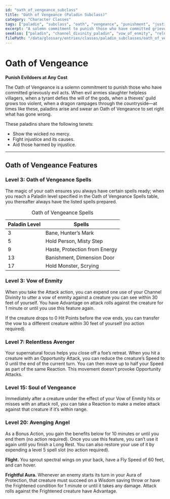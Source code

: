 ```yaml
---
id: "oath_of_vengeance_subclass"
title: "Oath of Vengeance (Paladin Subclass)"
category: "Character Classes"
tags: ["paladin", "subclass", "oath", "vengeance", "punishment", "justice"]
excerpt: "A solemn commitment to punish those who have committed grievously evil acts."
seeAlso: ["paladin", "channel_divinity_paladin", "vow_of_enmity", "relentless_avenger"]
filePath: "/data/glossary/entries/classes/paladin_subclasses/oath_of_vengeance.md"
---
```

# Oath of Vengeance

**Punish Evildoers at Any Cost**

The Oath of Vengeance is a solemn commitment to punish those who have committed grievously evil acts. When evil armies slaughter helpless villagers, when a tyrant defies the will of the gods, when a thieves’ guild grows too violent, when a dragon rampages through the countryside—at times like these, paladins arise and swear an Oath of Vengeance to set right what has gone wrong.

These paladins share the following tenets:
*   Show the wicked no mercy.
*   Fight injustice and its causes.
*   Aid those harmed by injustice.

---
## Oath of Vengeance Features

### Level 3: Oath of Vengeance Spells
The magic of your oath ensures you always have certain <span data-term-id="spells_chapter" class="glossary-term-link-from-markdown">spells</span> ready; when you reach a Paladin level specified in the Oath of Vengeance Spells table, you thereafter always have the listed <span data-term-id="spells_chapter" class="glossary-term-link-from-markdown">spells</span> prepared.
<div class="not-prose my-4">
  <table class="min-w-full divide-y divide-gray-600 border border-gray-600 rounded-lg shadow-md">
    <caption class="text-lg font-semibold text-amber-300 p-2 bg-gray-700/50 rounded-t-lg">Oath of Vengeance Spells</caption>
    <thead class="bg-gray-700/50">
      <tr>
        <th scope="col" class="px-4 py-3 text-left text-xs font-medium text-sky-300 uppercase tracking-wider border-b border-gray-600">Paladin Level</th>
        <th scope="col" class="px-4 py-3 text-left text-xs font-medium text-sky-300 uppercase tracking-wider border-b border-gray-600">Spells</th>
      </tr>
    </thead>
    <tbody class="bg-gray-800/50 divide-y divide-gray-700">
      <tr class="hover:bg-gray-700/40 transition-colors duration-150">
        <td class="px-4 py-3 text-sm font-medium text-amber-300 align-top">3</td>
        <td class="px-4 py-3 text-sm text-gray-300 align-top"><span data-term-id="bane" class="glossary-term-link-from-markdown">Bane</span>, <span data-term-id="hunters_mark" class="glossary-term-link-from-markdown">Hunter’s Mark</span></td>
      </tr>
      <tr class="hover:bg-gray-700/40 transition-colors duration-150">
        <td class="px-4 py-3 text-sm font-medium text-amber-300 align-top">5</td>
        <td class="px-4 py-3 text-sm text-gray-300 align-top"><span data-term-id="hold_person" class="glossary-term-link-from-markdown">Hold Person</span>, <span data-term-id="misty_step" class="glossary-term-link-from-markdown">Misty Step</span></td>
      </tr>
      <tr class="hover:bg-gray-700/40 transition-colors duration-150">
        <td class="px-4 py-3 text-sm font-medium text-amber-300 align-top">9</td>
        <td class="px-4 py-3 text-sm text-gray-300 align-top"><span data-term-id="haste" class="glossary-term-link-from-markdown">Haste</span>, <span data-term-id="protection_from_energy" class="glossary-term-link-from-markdown">Protection from Energy</span></td>
      </tr>
      <tr class="hover:bg-gray-700/40 transition-colors duration-150">
        <td class="px-4 py-3 text-sm font-medium text-amber-300 align-top">13</td>
        <td class="px-4 py-3 text-sm text-gray-300 align-top"><span data-term-id="banishment" class="glossary-term-link-from-markdown">Banishment</span>, <span data-term-id="dimension_door" class="glossary-term-link-from-markdown">Dimension Door</span></td>
      </tr>
      <tr class="hover:bg-gray-700/40 transition-colors duration-150">
        <td class="px-4 py-3 text-sm font-medium text-amber-300 align-top">17</td>
        <td class="px-4 py-3 text-sm text-gray-300 align-top"><span data-term-id="hold_monster" class="glossary-term-link-from-markdown">Hold Monster</span>, <span data-term-id="scrying" class="glossary-term-link-from-markdown">Scrying</span></td>
      </tr>
    </tbody>
  </table>
</div>

### Level 3: Vow of Enmity
When you take the <span data-term-id="attack_action" class="glossary-term-link-from-markdown">Attack action</span>, you can expend one use of your <span data-term-id="channel_divinity_paladin" class="glossary-term-link-from-markdown">Channel Divinity</span> to utter a vow of enmity against a creature you can see within 30 feet of yourself. You have <span data-term-id="advantage" class="glossary-term-link-from-markdown">Advantage</span> on <span data-term-id="attack_roll" class="glossary-term-link-from-markdown">attack rolls</span> against the creature for 1 minute or until you use this feature again.

If the creature drops to 0 <span data-term-id="hit_points" class="glossary-term-link-from-markdown">Hit Points</span> before the vow ends, you can transfer the vow to a different creature within 30 feet of yourself (no <span data-term-id="action" class="glossary-term-link-from-markdown">action</span> required).

### Level 7: Relentless Avenger
Your supernatural focus helps you close off a foe’s retreat. When you hit a creature with an <span data-term-id="opportunity_attack" class="glossary-term-link-from-markdown">Opportunity Attack</span>, you can reduce the creature’s <span data-term-id="speed" class="glossary-term-link-from-markdown">Speed</span> to 0 until the end of the current turn. You can then move up to half your <span data-term-id="speed" class="glossary-term-link-from-markdown">Speed</span> as part of the same <span data-term-id="reaction" class="glossary-term-link-from-markdown">Reaction</span>. This movement doesn’t provoke <span data-term-id="opportunity_attack" class="glossary-term-link-from-markdown">Opportunity Attacks</span>.

### Level 15: Soul of Vengeance
Immediately after a creature under the effect of your Vow of Enmity hits or misses with an <span data-term-id="attack_roll" class="glossary-term-link-from-markdown">attack roll</span>, you can take a <span data-term-id="reaction" class="glossary-term-link-from-markdown">Reaction</span> to make a melee <span data-term-id="attack_action" class="glossary-term-link-from-markdown">attack</span> against that creature if it’s within range.

### Level 20: Avenging Angel
As a <span data-term-id="bonus_action" class="glossary-term-link-from-markdown">Bonus Action</span>, you gain the benefits below for 10 minutes or until you end them (no <span data-term-id="action" class="glossary-term-link-from-markdown">action</span> required). Once you use this feature, you can’t use it again until you finish a <span data-term-id="long_rest" class="glossary-term-link-from-markdown">Long Rest</span>. You can also restore your use of it by expending a level 5 <span data-term-id="spell_level_slots" class="glossary-term-link-from-markdown">spell slot</span> (no <span data-term-id="action" class="glossary-term-link-from-markdown">action</span> required).

**Flight.** You sprout spectral wings on your back, have a <span data-term-id="fly_speed" class="glossary-term-link-from-markdown">Fly Speed</span> of 60 feet, and can hover.

**Frightful Aura.** Whenever an enemy starts its turn in your Aura of Protection, that creature must succeed on a <span data-term-id="wisdom_saving_throw" class="glossary-term-link-from-markdown">Wisdom saving throw</span> or have the <span data-term-id="frightened_condition" class="glossary-term-link-from-markdown">Frightened condition</span> for 1 minute or until it takes any damage. <span data-term-id="attack_roll" class="glossary-term-link-from-markdown">Attack rolls</span> against the <span data-term-id="frightened_condition" class="glossary-term-link-from-markdown">Frightened</span> creature have <span data-term-id="advantage" class="glossary-term-link-from-markdown">Advantage</span>.